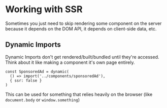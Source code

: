 # Working with SSR

Sometimes you just need to skip rendering some component on the server because it depends on the DOM API, it depends on client-side data, etc.

## Dynamic Imports

Dynamic Imports don't get rendered/built/bundled until they're accessed. Think about it like making a component it's own page entirely.

```
const SponsoredAd = dynamic(
  () => import('../components/sponsoredAd'),
  { ssr: false }
)
```

This can be used for something that relies heavily on the browser (like `document.body` or `window.something`)